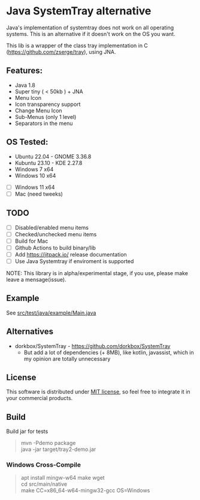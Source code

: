 # Java SystemTray alternative

Java's implementation of systemtray does not work on all operating systems. This is an alternative if it doesn't work on the OS you want. 

This lib is a wrapper of the class tray implementation in C (https://github.com/zserge/tray), using JNA.

## Features:
 * Java 1.8
 * Super tiny ( < 50kb ) + JNA
 * Menu Icon
 * Icon transparency support
 * Change Menu Icon
 * Sub-Menus (only 1 level)
 * Separators in the menu 

## OS Tested:
  * Ubuntu 22.04  - GNOME 3.36.8
  * Kubuntu 23.10 - KDE 2.27.8
  * Windows 7 x64
  * Windows 10 x64
  * [ ] Windows 11 x64
  * [ ] Mac (need tweeks)

## TODO
* [ ] Disabled/enabled menu items
* [ ] Checked/unchecked menu items
* [ ] Build for Mac
* [ ] Github Actions to build binary/lib
* [ ] Add https://jitpack.io/ release documentation
* [ ] Use Java Systemtray if enviroment is supported 

NOTE: This library is in alpha/experimental stage, if you use, please make leave a mensage(issue).

## Example

See [src/test/java/example/Main.java]()

## Alternatives

* dorkbox/SystemTray - https://github.com/dorkbox/SystemTray
  * But add a lot of dependencies (+ 8MB), like kotlin, javassist, which in my opinion are totally unnecessary

## License

This software is distributed under [MIT license](http://www.opensource.org/licenses/mit-license.php),
so feel free to integrate it in your commercial products.

## Build

Build jar for tests 

> mvn -Pdemo package  
> java -jar target/tray2-demo.jar

### Windows Cross-Compile

> apt install mingw-w64 make wget  
> cd src/main/native  
> make CC=x86_64-w64-mingw32-gcc OS=Windows  